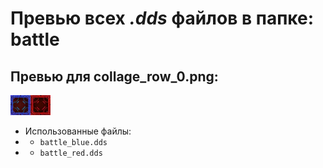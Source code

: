 # Превью всех ***.dds*** файлов в папке: battle
## Превью для collage_row_0.png:
![collage_row_0.png](collage_row_0.png)
- Использованные файлы:
- - ``` battle_blue.dds ```
- - ``` battle_red.dds ```
